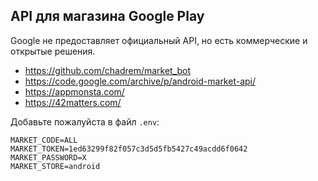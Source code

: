 ## API для магазина Google Play

Google не предоставляет официальный API, но есть коммерческие и открытые решения.

  - https://github.com/chadrem/market_bot
  - https://code.google.com/archive/p/android-market-api/
  - https://appmonsta.com/
  - https://42matters.com/

Добавьте пожалуйста в файл `.env`:
```
MARKET_CODE=ALL
MARKET_TOKEN=1ed63299f82f057c3d5d5fb5427c49acdd6f0642
MARKET_PASSWORD=X
MARKET_STORE=android
```
